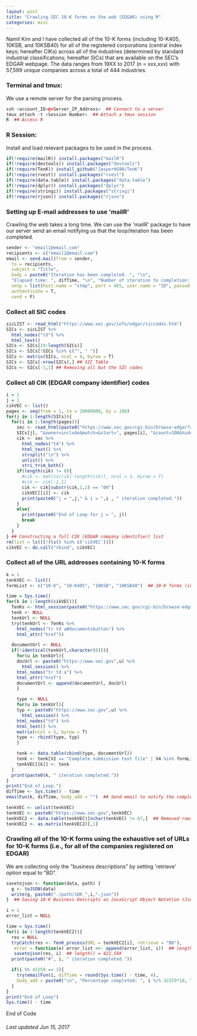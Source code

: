 ```yaml
---
layout: post
title: "Crawling SEC 10-K forms on the web (EDGAR) using R"
categories: misc
---
```


Namil Kim and I have collected all of the 10-K forms (including 10-K405, 10KSB, and 10KSB40) for all of the registered corporations (central index keys; hereafter CIKs) across all of the industries (determined by standard industrial classifications; hereafter SICs) that are available on the SEC’s EDGAR webpage. The data ranges from 19XX to 2017 (n = xxx,xxx) with 57,599 unique companies across a total of 444 industries.

### Terminal and tmux:
We use a remote server for the parsing process.
```r
ssh <account_ID>@<Server_IP_Address>  ## Connect to a server
tmux attach -t <Session Number>  ## Attach a tmux session
R  ## Access R
```

### R Session:
Install and load relevant packages to be used in the process.
```r
if(!require(mailR)) install.packages("mailR")
if(!require(devtools)) install.packages("devtools")
if(!require(TenK)) install_github("JasperHG90/TenK")
if(!require(rvest)) install.packages("rvest")
if(!require(data.table)) install.packages("data.table")
if(!require(dplyr)) install.packages("dplyr")
if(!require(stringi)) install.packages("stringi")
if(!require(rjson)) install.packages("rjson")
```

### Setting up E-mail addresses to use 'mailR'
Crawling the web takes a long time. We can use the 'mailR' package to have our server send an email notifying us that the loop/iteration has been completed.
```r
sender <- "email1@email.com"
recipients <- c("email2@email.com")
email <- send.mail(from = sender,
  to = recipients,
  subject = "Title",
  body = paste0("Iteration has been completed. ", "\n", 
  "Elapsed time: ", difTime, "\n", "Number of iteration to completion: ", k),
  smtp = list(host.name = "stmp", port = 465, user.name = "ID", passwd = "PW", ssl = T),
  authenticate = T,
  send = F)
```

### Collect all SIC codes
```r
sicLIST <- read_html("https://www.sec.gov/info/edgar/siccodes.htm")
SICs <- sicLIST %>%
  html_nodes("td") %>%
  html_text()
SICs <- SICs[19:length(SICs)]
SICs <- SICs[!SICs %in% c("", " ")]
SICs <- matrix(SICs, ncol = 4, byrow = T)
SICs <- SICs[-nrow(SICs),] ## SIC Table
SICs <- SICs[-1,1] ## Removing all but the SIC codes
```

### Collect all CIK (EDGAR company identifier) codes
```r
i = 1
j = 1
cikVEC <- list()
pages <- seq(from = 1, to = 10000000, by = 100)
for(j in 1:length(SICs)){
  for(i in 1:length(pages)){
    sec <- read_html(paste0("https://www.sec.gov/cgi-bin/browse-edgar?action=getcompany&SIC=",
    SICs[j], "&owner=include&match=&start=", pages[i], "&count=100&hidefilings=0"))
    cik <- sec %>%
      html_nodes("td") %>%
      html_text() %>%
      strsplit("\n") %>%
      unlist() %>%
      stri_trim_both()
    if(length(cik) != 0){
      #cik <- matrix(cik[-length(cik)], ncol = 3, byrow = T)
      #cik <- cik[-1,1]
      cik <- cik[substr(cik,1,2) == "00"]
      cikVEC[[i]] <- cik
      print(paste0("j = ",j," & i = ",i , " iteration completed."))
    }
    else{
      print(paste0("End of Loop for j = ", j))
      break
    }
  }
} ## Constructing a full CIK (EDGAR company identifier) list
rm(list = ls()[!(ls() %in% c('cikVEC'))])
cikVEC <- do.call("rbind", cikVEC)
```

### Collect all of the URL addresses containing 10-K forms
```r
k = 1
tenkVEC <- list()
formList <- c("10-K", "10-K405", "10KSB", "10KSB40")  ## 10-K forms (including 10-K405, 10KSB, and 10KSB40 forms)

time = Sys.time()
for(k in 1:length(cikVEC)){
  TenKs <- html_session(paste0("https://www.sec.gov/cgi-bin/browse-edgar?action=getcompany&CIK=", cikVEC[k],"&type=10-k&dateb=&owner=exclude&count=100"))
  tenk <- NULL
  tenkUrl <- NULL
  try(tenkUrl <- TenKs %>%
    html_nodes("tr td a#documentsbutton") %>%
    html_attr("href"))

  documentUrl <- NULL
  if(!identical(tenkUrl,character(0))){
    for(u in tenkUrl){
    docUrl <- paste0("https://www.sec.gov",u) %>%
      html_session() %>%
    html_nodes("tr td a") %>%
    html_attr("href")
    documentUrl <- append(documentUrl, docUrl)
    }

    type <- NULL
    for(u in tenkUrl){
    typ <- paste0("https://www.sec.gov",u) %>%
      html_session() %>%
    html_nodes("td") %>%
    html_text() %>%
    matrix(ncol = 5, byrow = T)
    type <- rbind(type, typ)
    }

    tenk <- data.table(cbind(type, documentUrl))
    tenk <- tenk[V2 == "Complete submission text file" | V4 %in% formList, documentUrl]
    tenkVEC[[k]] <- tenk
  }
  print(paste0(k, " iteration completed."))
}
print("End of Loop.")
difTime <- Sys.time() - time
emailFun(k, difTime, body_add = "")  ## Send email to notify the completion of iteration

tenkVEC <- unlist(tenkVEC)
tenkVEC <- paste0("https://www.sec.gov",tenkVEC)
tenkVEC2 <- data.table(tenkVEC)[nchar(tenkVEC) != 67,]  ## Removed rows that does not contain 10-K forms
tenkVEC2 <- as.matrix(tenkVEC2)[,1]
```

### Crawling all of the 10-K forms using the exhaustive set of URLs for 10-K forms (i.e., for all of the companies registered on EDGAR)
We are collecting only the "business descriptions" by setting 'retrieve' option equal to "BD".
```r
savetojson <- function(data, path) {
  g <- toJSON(data)
  write(g, paste0("./path/10K_",i,".json"))
}  ## Saving 10-K Business Descripts as JavaScript Object Notation (Json) Files 

i = 1
error_list = NULL

time = Sys.time()
for(i in 1:length(tenkVEC2)){
  res = NULL
  tryCatch(res <- TenK_process(URL = tenkVEC2[i], retrieve = "BD"),
   error = function(e) error_list <<- append(error_list, i))  ## length(error_list) = 2,381 --> XBRL Viewer
   savetojson(res, i)  ## length() = 422,59X
  print(paste0("#", i, " iteration completed."))

  if(i %% 42259 == 1){
    try(emailFun(i, difTime = round(Sys.time() - time, 4), 
    body_add = paste0("\n", "Percentage completed: ", i %/% 42259*10, "%")))
  }
}
print("End of Loop")
Sys.time() - time
```
End of Code

###### Last updated Jun 15, 2017
